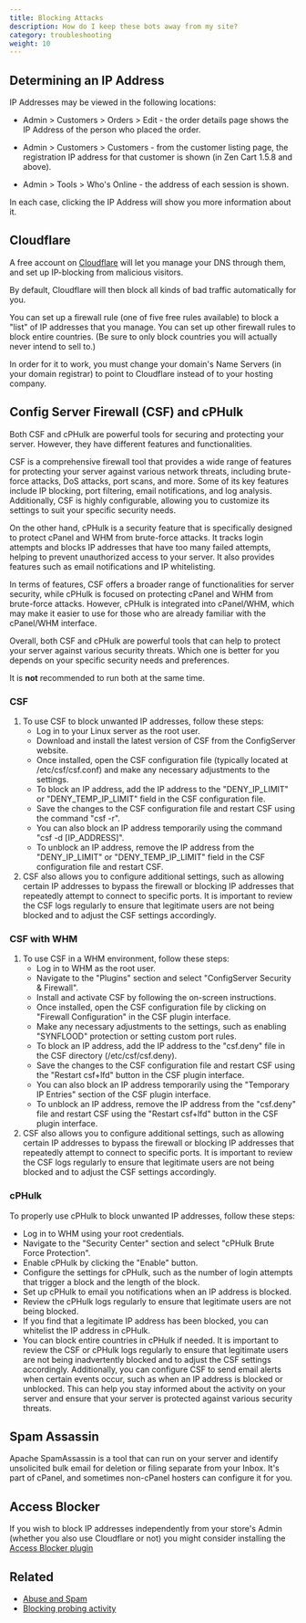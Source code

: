 ```yaml
---
title: Blocking Attacks 
description: How do I keep these bots away from my site? 
category: troubleshooting 
weight: 10
---
```


## Determining an IP Address

IP Addresses may be viewed in the following locations: 

- Admin > Customers > Orders > Edit - the order details page shows the IP Address of the person who placed the order.  

- Admin > Customers > Customers - from the customer listing page, the registration IP address for that customer is shown (in Zen Cart 1.5.8 and above). 

- Admin > Tools > Who's Online - the address of each session is shown.

In each case, clicking the IP Address will show you more information about it. 

## Cloudflare

A free account on [Cloudflare](/user/security/cloudflare/) will let you manage your DNS through them, and set up IP-blocking from malicious visitors.

By default, Cloudflare will then block all kinds of bad traffic automatically for you.

You can set up a firewall rule (one of five free rules available) to block a "list" of IP addresses that you manage. 
You can set up other firewall rules to block entire countries. (Be sure to only block countries you will actually never intend to sell to.)

In order for it to work, you must change your domain's Name Servers (in your domain registrar) to point to Cloudflare instead of to your hosting company.

## Config Server Firewall (CSF) and cPHulk
Both CSF and cPHulk are powerful tools for securing and protecting your server. However, they have different features and functionalities.

CSF is a comprehensive firewall tool that provides a wide range of features for protecting your server against various network threats, including brute-force attacks, DoS attacks, port scans, and more. Some of its key features include IP blocking, port filtering, email notifications, and log analysis. Additionally, CSF is highly configurable, allowing you to customize its settings to suit your specific security needs.

On the other hand, cPHulk is a security feature that is specifically designed to protect cPanel and WHM from brute-force attacks. It tracks login attempts and blocks IP addresses that have too many failed attempts, helping to prevent unauthorized access to your server. It also provides features such as email notifications and IP whitelisting.

In terms of features, CSF offers a broader range of functionalities for server security, while cPHulk is focused on protecting cPanel and WHM from brute-force attacks. However, cPHulk is integrated into cPanel/WHM, which may make it easier to use for those who are already familiar with the cPanel/WHM interface.

Overall, both CSF and cPHulk are powerful tools that can help to protect your server against various security threats. Which one is better for you depends on your specific security needs and preferences.

It is **not** recommended to run both at the same time.

### CSF
   1. To use CSF to block unwanted IP addresses, follow these steps:
      - Log in to your Linux server as the root user.
      - Download and install the latest version of CSF from the ConfigServer website.
      - Once installed, open the CSF configuration file (typically located at /etc/csf/csf.conf) and make any necessary adjustments to the settings.
      - To block an IP address, add the IP address to the "DENY_IP_LIMIT" or "DENY_TEMP_IP_LIMIT" field in the CSF configuration file.
      - Save the changes to the CSF configuration file and restart CSF using the command "csf -r".
      - You can also block an IP address temporarily using the command "csf -d [IP_ADDRESS]".
      - To unblock an IP address, remove the IP address from the "DENY_IP_LIMIT" or "DENY_TEMP_IP_LIMIT" field in the CSF configuration file and restart CSF.
  2. CSF also allows you to configure additional settings, such as allowing certain IP addresses to bypass the firewall or blocking IP addresses that repeatedly attempt to connect to specific ports. It is important to review the CSF logs regularly to ensure that legitimate users are not being blocked and to adjust the CSF settings accordingly.

### CSF with WHM
  1. To use CSF in a WHM environment, follow these steps:
     - Log in to WHM as the root user.
     - Navigate to the "Plugins" section and select "ConfigServer Security & Firewall".
     - Install and activate CSF by following the on-screen instructions.
     - Once installed, open the CSF configuration file by clicking on "Firewall Configuration" in the CSF plugin interface.
     - Make any necessary adjustments to the settings, such as enabling "SYNFLOOD" protection or setting custom port rules.
     - To block an IP address, add the IP address to the "csf.deny" file in the CSF directory (/etc/csf/csf.deny).
     - Save the changes to the CSF configuration file and restart CSF using the "Restart csf+lfd" button in the CSF plugin interface.
     - You can also block an IP address temporarily using the "Temporary IP Entries" section of the CSF plugin interface.
     - To unblock an IP address, remove the IP address from the "csf.deny" file and restart CSF using the "Restart csf+lfd" button in the CSF plugin interface.
  2. CSF also allows you to configure additional settings, such as allowing certain IP addresses to bypass the firewall or blocking IP addresses that repeatedly attempt to connect to specific ports. It is important to review the CSF logs regularly to ensure that legitimate users are not being blocked and to adjust the CSF settings accordingly.

### cPHulk
  To properly use cPHulk to block unwanted IP addresses, follow these steps:
  - Log in to WHM using your root credentials.
  - Navigate to the "Security Center" section and select "cPHulk Brute Force Protection".
  - Enable cPHulk by clicking the "Enable" button.
  - Configure the settings for cPHulk, such as the number of login attempts that trigger a block and the length of the block.
  - Set up cPHulk to email you notifications when an IP address is blocked.
  - Review the cPHulk logs regularly to ensure that legitimate users are not being blocked.
  - If you find that a legitimate IP address has been blocked, you can whitelist the IP address in cPHulk.
  - You can block entire countries in cPHulk if needed.
It is important to review the CSF or cPHulk logs regularly to ensure that legitimate users are not being inadvertently blocked and to adjust the CSF settings accordingly. Additionally, you can configure CSF to send email alerts when certain events occur, such as when an IP address is blocked or unblocked. This can help you stay informed about the activity on your server and ensure that your server is protected against various security threats.

## Spam Assassin
Apache SpamAssassin is a tool that can run on your server and identify unsolicited bulk email for deletion or filing separate from your Inbox.  It's part of cPanel, and sometimes non-cPanel hosters can configure it for you.

## Access Blocker 
If you wish to block IP addresses independently from your store's Admin (whether you also use Cloudflare or not) you might consider installing the [Access Blocker plugin](https://www.zen-cart.com/downloads.php?do=file&id=2237)

## Related 

- [Abuse and Spam](/user/running/spam/)
- [Blocking probing activity](/user/security/block_probes/)

